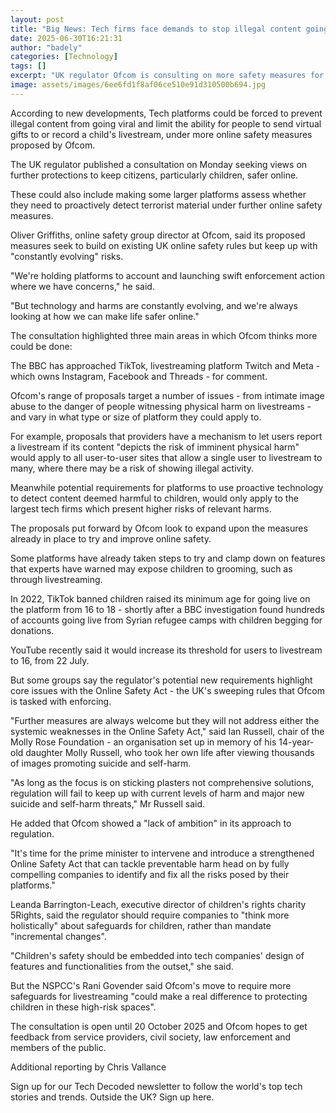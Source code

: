 ```yaml
---
layout: post
title: "Big News: Tech firms face demands to stop illegal content going viral"
date: 2025-06-30T16:21:31
author: "badely"
categories: [Technology]
tags: []
excerpt: "UK regulator Ofcom is consulting on more safety measures for online platforms, such as preventing screen-records of children's livestreams."
image: assets/images/6ee6fd1f8af06ce510e91d310500b694.jpg
---
```


According to new developments, Tech platforms could be forced to prevent illegal content from going viral and limit the ability for people to send virtual gifts to or record a child's livestream, under more online safety measures proposed by Ofcom.

The UK regulator published a consultation on Monday seeking views on further protections to keep citizens, particularly children, safer online.

These could also include making some larger platforms assess whether they need to proactively detect terrorist material under further online safety measures.

Oliver Griffiths, online safety group director at Ofcom, said its proposed measures seek to build on existing UK online safety rules but keep up with "constantly evolving" risks.

"We're holding platforms to account and launching swift enforcement action where we have concerns," he said.

"But technology and harms are constantly evolving, and we're always looking at how we can make life safer online."

The consultation highlighted three main areas in which Ofcom thinks more could be done:

The BBC has approached TikTok, livestreaming platform Twitch and Meta - which owns Instagram, Facebook and Threads - for comment.

Ofcom's range of proposals target a number of issues - from intimate image abuse to the danger of people witnessing physical harm on livestreams - and vary in what type or size of platform they could apply to.

For example, proposals that providers have a mechanism to let users report a livestream if its content "depicts the risk of imminent physical harm" would apply to all user-to-user sites that allow a single user to livestream to many, where there may be a risk of showing illegal activity.

Meanwhile potential requirements for platforms to use proactive technology to detect content deemed harmful to children, would only apply to the largest tech firms which present higher risks of relevant harms.

The proposals put forward by Ofcom look to expand upon the measures already in place to try and improve online safety.

Some platforms have already taken steps to try and clamp down on features that experts have warned may expose children to grooming, such as through livestreaming.

In 2022, TikTok banned children raised its minimum age for going live on the platform from 16 to 18 - shortly after a BBC investigation found hundreds of accounts going live from Syrian refugee camps with children begging for donations.

YouTube recently said it would increase its threshold for users to livestream to 16, from 22 July.

But some groups say the regulator's potential new requirements highlight core issues with the Online Safety Act - the UK's sweeping rules that Ofcom is tasked with enforcing.

"Further measures are always welcome but they will not address either the systemic weaknesses in the Online Safety Act," said Ian Russell, chair of the Molly Rose Foundation - an organisation set up in memory of his 14-year-old daughter Molly Russell, who took her own life after viewing thousands of images promoting suicide and self-harm.

"As long as the focus is on sticking plasters not comprehensive solutions, regulation will fail to keep up with current levels of harm and major new suicide and self-harm threats," Mr Russell said.

He added that Ofcom showed a "lack of ambition" in its approach to regulation.

"It's time for the prime minister to intervene and introduce a strengthened Online Safety Act that can tackle preventable harm head on by fully compelling companies to identify and fix all the risks posed by their platforms."

Leanda Barrington-Leach, executive director of children's rights charity 5Rights, said the regulator should require companies to "think more holistically" about safeguards for children, rather than mandate "incremental changes".

"Children's safety should be embedded into tech companies' design of features and functionalities from the outset," she said.

But the NSPCC's Rani Govender said Ofcom's move to require more safeguards for livestreaming "could make a real difference to protecting children in these high-risk spaces".

The consultation is open until 20 October 2025 and Ofcom hopes to get feedback from service providers, civil society, law enforcement and members of the public.

Additional reporting by Chris Vallance

Sign up for our Tech Decoded newsletter to follow the world's top tech stories and trends. Outside the UK? Sign up here.

